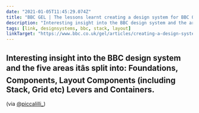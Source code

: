 ```yaml
---
date: "2021-01-05T11:45:29.074Z"
title: "BBC GEL | The lessons learnt creating a design system for BBC Online"
description: "Interesting insight into the BBC design system and the areas itâs split into."
tags: [link, designsystems, bbc, stack, layout]
linkTarget: "https://www.bbc.co.uk/gel/articles/creating-a-design-system-for-bbc"
---
```

Interesting insight into the BBC design system and the five areas itâs split into: Foundations, Components, Layout Components (including Stack, Grid etc) Levers and Containers.
---
 (via [@piccalilli_](https://twitter.com/piccalilli_))